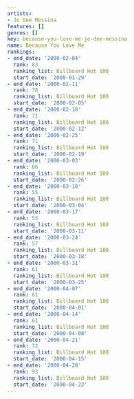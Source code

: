 ```yaml
---
artists:
- Jo Dee Messina
features: []
genres: []
key: because-you-love-me-jo-dee-messina
name: Because You Love Me
rankings:
- end_date: '2000-02-04'
  rank: 83
  ranking_list: Billboard Hot 100
  start_date: '2000-01-29'
- end_date: '2000-02-11'
  rank: 78
  ranking_list: Billboard Hot 100
  start_date: '2000-02-05'
- end_date: '2000-02-18'
  rank: 71
  ranking_list: Billboard Hot 100
  start_date: '2000-02-12'
- end_date: '2000-02-25'
  rank: 71
  ranking_list: Billboard Hot 100
  start_date: '2000-02-19'
- end_date: '2000-03-03'
  rank: 66
  ranking_list: Billboard Hot 100
  start_date: '2000-02-26'
- end_date: '2000-03-10'
  rank: 55
  ranking_list: Billboard Hot 100
  start_date: '2000-03-04'
- end_date: '2000-03-17'
  rank: 53
  ranking_list: Billboard Hot 100
  start_date: '2000-03-11'
- end_date: '2000-03-24'
  rank: 57
  ranking_list: Billboard Hot 100
  start_date: '2000-03-18'
- end_date: '2000-03-31'
  rank: 61
  ranking_list: Billboard Hot 100
  start_date: '2000-03-25'
- end_date: '2000-04-07'
  rank: 61
  ranking_list: Billboard Hot 100
  start_date: '2000-04-01'
- end_date: '2000-04-14'
  rank: 61
  ranking_list: Billboard Hot 100
  start_date: '2000-04-08'
- end_date: '2000-04-21'
  rank: 72
  ranking_list: Billboard Hot 100
  start_date: '2000-04-15'
- end_date: '2000-04-28'
  rank: 93
  ranking_list: Billboard Hot 100
  start_date: '2000-04-22'
---
```


